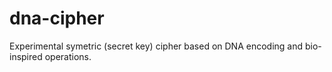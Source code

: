 # dna-cipher

Experimental symetric (secret key) cipher based on DNA encoding and bio-inspired operations.
